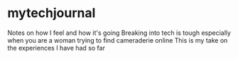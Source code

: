 # mytechjournal
Notes on how I feel and how it's going
Breaking into tech is tough especially when you are a woman trying to find cameraderie online
This is my take on the experiences I have had so far
